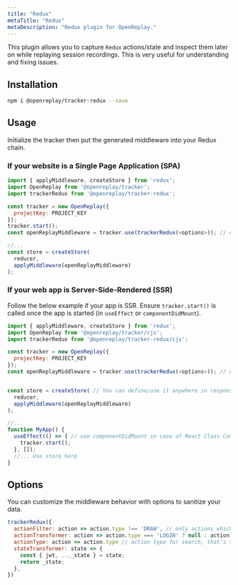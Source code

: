 ```yaml
---
title: "Redux"
metaTitle: "Redux"
metaDescription: "Redux plugin for OpenReplay."
---
```


This plugin allows you to capture `Redux` actions/state and inspect them later on while replaying session recordings. This is very useful for understanding and fixing issues.

## Installation

```bash
npm i @openreplay/tracker-redux --save
```

## Usage

Initialize the tracker then put the generated middleware into your Redux chain.

### If your website is a Single Page Application (SPA)

```js
import { applyMiddleware, createStore } from 'redux';
import OpenReplay from '@openreplay/tracker';
import trackerRedux from '@openreplay/tracker-redux';

const tracker = new OpenReplay({
  projectKey: PROJECT_KEY
});
tracker.start();
const openReplayMiddleware = tracker.use(trackerRedux(<options>)); // check list of available options below

//...
const store = createStore(
  reducer,
  applyMiddleware(openReplayMiddleware) 
);
```

### If your web app is Server-Side-Rendered (SSR)

Follow the below example if your app is SSR. Ensure `tracker.start()` is called once the app is started (in `useEffect` or `componentDidMount`).

```js
import { applyMiddleware, createStore } from 'redux';
import OpenReplay from '@openreplay/tracker/cjs';
import trackerRedux from '@openreplay/tracker-redux/cjs';

const tracker = new OpenReplay({
  projectKey: PROJECT_KEY
});
const openReplayMiddleware = tracker.use(trackerRedux(<options>)); // check list of available options below


const store = createStore( // You can define/use it anywhere in response handlers
  reducer,
  applyMiddleware(openReplayMiddleware)
);

//...
function MyApp() {
  useEffect(() => { // use componentDidMount in case of React Class Component
    tracker.start();
  }, []);
  //... Use store here
}

```

## Options

You can customize the middleware behavior with options to sanitize your data.

```js
trackerRedux({
  actionFilter: action => action.type !== 'DRAW', // only actions which pass this test will be recorded
  actionTransformer: action => action.type === 'LOGIN' ? null : action,
  actionType: action => action.type // action type for search, that's the default one
  stateTransformer: state => {
    const { jwt, ..._state } = state;
    return _state;
  },
})
```
